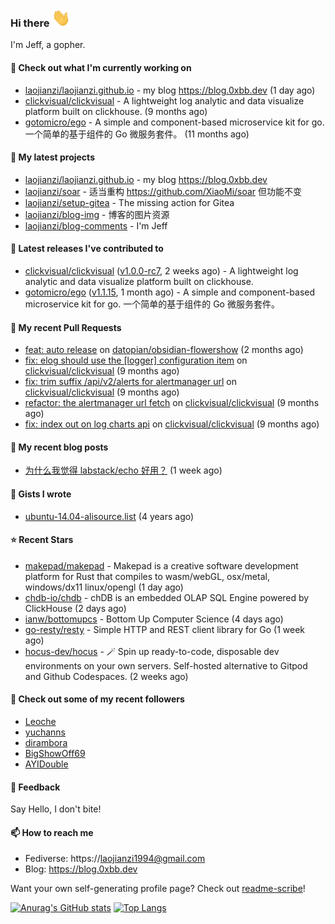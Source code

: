 ### Hi there <img src="https://raw.githubusercontent.com/laojianzi/laojianzi/main/wave.gif" width="30px">

I'm Jeff, a gopher.

#### 👷 Check out what I'm currently working on

- [laojianzi/laojianzi.github.io](https://github.com/laojianzi/laojianzi.github.io) - my blog https://blog.0xbb.dev (1 day ago)
- [clickvisual/clickvisual](https://github.com/clickvisual/clickvisual) - A lightweight log analytic and data visualize platform  built on clickhouse. (9 months ago)
- [gotomicro/ego](https://github.com/gotomicro/ego) - A simple and component-based microservice kit for go. 一个简单的基于组件的 Go 微服务套件。 (11 months ago)

#### 🌱 My latest projects

- [laojianzi/laojianzi.github.io](https://github.com/laojianzi/laojianzi.github.io) - my blog https://blog.0xbb.dev
- [laojianzi/soar](https://github.com/laojianzi/soar) - 适当重构 https://github.com/XiaoMi/soar 但功能不变
- [laojianzi/setup-gitea](https://github.com/laojianzi/setup-gitea) - The missing action for Gitea
- [laojianzi/blog-img](https://github.com/laojianzi/blog-img) - 博客的图片资源
- [laojianzi/blog-comments](https://github.com/laojianzi/blog-comments) - I&#39;m Jeff

#### 🔭 Latest releases I've contributed to

- [clickvisual/clickvisual](https://github.com/clickvisual/clickvisual) ([v1.0.0-rc7](https://github.com/clickvisual/clickvisual/releases/tag/v1.0.0-rc7), 2 weeks ago) - A lightweight log analytic and data visualize platform  built on clickhouse.
- [gotomicro/ego](https://github.com/gotomicro/ego) ([v1.1.15](https://github.com/gotomicro/ego/releases/tag/v1.1.15), 1 month ago) - A simple and component-based microservice kit for go. 一个简单的基于组件的 Go 微服务套件。

#### 🔨 My recent Pull Requests

- [feat: auto release](https://github.com/datopian/obsidian-flowershow/pull/13) on [datopian/obsidian-flowershow](https://github.com/datopian/obsidian-flowershow) (2 months ago)
- [fix: elog should use the [logger] configuration item](https://github.com/clickvisual/clickvisual/pull/832) on [clickvisual/clickvisual](https://github.com/clickvisual/clickvisual) (9 months ago)
- [fix: trim suffix /api/v2/alerts for alertmanager url](https://github.com/clickvisual/clickvisual/pull/808) on [clickvisual/clickvisual](https://github.com/clickvisual/clickvisual) (9 months ago)
- [refactor: the alertmanager url fetch](https://github.com/clickvisual/clickvisual/pull/807) on [clickvisual/clickvisual](https://github.com/clickvisual/clickvisual) (9 months ago)
- [fix: index out on log charts api](https://github.com/clickvisual/clickvisual/pull/791) on [clickvisual/clickvisual](https://github.com/clickvisual/clickvisual) (9 months ago)

#### 📜 My recent blog posts

- [为什么我觉得 labstack/echo 好用？](/posts/why-echo-good/) (1 week ago)

#### 📓 Gists I wrote

- [ubuntu-14.04-alisource.list](https://gist.github.com/07e2a6bf71a7457b6bd0526b174e744d) (4 years ago)

#### ⭐ Recent Stars

- [makepad/makepad](https://github.com/makepad/makepad) - Makepad is a creative software development platform for Rust that compiles to wasm/webGL, osx/metal, windows/dx11 linux/opengl (1 day ago)
- [chdb-io/chdb](https://github.com/chdb-io/chdb) - chDB is an embedded OLAP SQL Engine powered by ClickHouse (2 days ago)
- [ianw/bottomupcs](https://github.com/ianw/bottomupcs) - Bottom Up Computer Science (4 days ago)
- [go-resty/resty](https://github.com/go-resty/resty) - Simple HTTP and REST client library for Go (1 week ago)
- [hocus-dev/hocus](https://github.com/hocus-dev/hocus) - 🪄 Spin up ready-to-code, disposable dev environments on your own servers. Self-hosted alternative to Gitpod and Github Codespaces. (2 weeks ago)

#### 👯 Check out some of my recent followers

- [Leoche](https://github.com/Leoche)
- [yuchanns](https://github.com/yuchanns)
- [dirambora](https://github.com/dirambora)
- [BigShowOff69](https://github.com/BigShowOff69)
- [AYIDouble](https://github.com/AYIDouble)

#### 💬 Feedback

Say Hello, I don't bite!

#### 📫 How to reach me

- Fediverse: https://laojianzi1994@gmail.com
- Blog: https://blog.0xbb.dev

Want your own self-generating profile page? Check out [readme-scribe](https://github.com/muesli/readme-scribe)!


[![Anurag's GitHub stats](https://github-readme-stats.vercel.app/api?username=laojianzi&count_private=true&show_icons=true&theme=vue-dark&include_all_commits=true)](https://github.com/laojianzi/laojianzi)
[![Top Langs](https://github-readme-stats.vercel.app/api/top-langs/?username=laojianzi&theme=vue-dark)](https://github.com/laojianzi/laojianzi)
